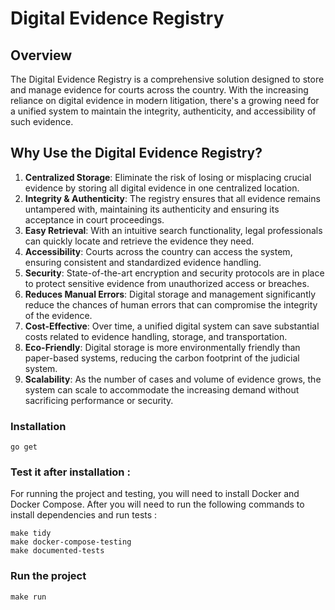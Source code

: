 # Digital Evidence Registry

## Overview

The Digital Evidence Registry is a comprehensive solution designed to store and manage evidence for courts across the country. With the increasing reliance on digital evidence in modern litigation, there's a growing need for a unified system to maintain the integrity, authenticity, and accessibility of such evidence.



## Why Use the Digital Evidence Registry?

1. **Centralized Storage**: Eliminate the risk of losing or misplacing crucial evidence by storing all digital evidence in one centralized location.
2. **Integrity & Authenticity**: The registry ensures that all evidence remains untampered with, maintaining its authenticity and ensuring its acceptance in court proceedings.
3. **Easy Retrieval**: With an intuitive search functionality, legal professionals can quickly locate and retrieve the evidence they need.
4. **Accessibility**: Courts across the country can access the system, ensuring consistent and standardized evidence handling.
5. **Security**: State-of-the-art encryption and security protocols are in place to protect sensitive evidence from unauthorized access or breaches.
6. **Reduces Manual Errors**: Digital storage and management significantly reduce the chances of human errors that can compromise the integrity of the evidence.
7. **Cost-Effective**: Over time, a unified digital system can save substantial costs related to evidence handling, storage, and transportation.
8. **Eco-Friendly**: Digital storage is more environmentally friendly than paper-based systems, reducing the carbon footprint of the judicial system.
9. **Scalability**: As the number of cases and volume of evidence grows, the system can scale to accommodate the increasing demand without sacrificing performance or security.


### Installation

```
go get
```
### Test it after installation :
For running the project and testing, you will need to install Docker and Docker Compose.
After you will need to run the following commands to install dependencies and run tests :
```
make tidy
make docker-compose-testing
make documented-tests
```
### Run the project

```
make run
```
